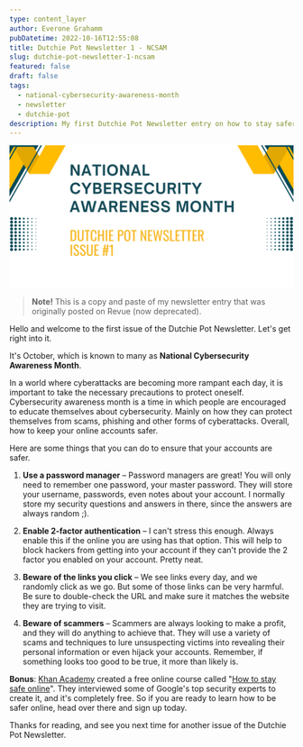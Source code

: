 ```yaml
---
type: content_layer
author: Everone Grahamm
pubDatetime: 2022-10-16T12:55:08
title: Dutchie Pot Newsletter 1 - NCSAM
slug: dutchie-pot-newsletter-1-ncsam
featured: false
draft: false
tags:
  - national-cybersecurity-awareness-month
  - newsletter
  - dutchie-pot
description: My first Dutchie Pot Newsletter entry on how to stay safer online.
---
```


![ncsam](/src/assets/images/ncsam.png)

> **Note!** This is a copy and paste of my newsletter entry that was originally posted on Revue (now deprecated).

Hello and welcome to the first issue of the Dutchie Pot Newsletter. Let's get right into it.

It's October, which is known to many as **National Cybersecurity Awareness Month**.

In a world where cyberattacks are becoming more rampant each day, it is important to take the necessary precautions to protect oneself. Cybersecurity awareness month is a time in which people are encouraged to educate themselves about cybersecurity. Mainly on how they can protect themselves from scams, phishing and other forms of cyberattacks. Overall, how to keep your online accounts safer.

Here are some things that you can do to ensure that your accounts are safer.

1. **Use a password manager** – Password managers are great! You will only need to remember one password, your master password. They will store your username, passwords, even notes about your account. I normally store my security questions and answers in there, since the answers are always random ;).

2. **Enable 2-factor authentication** – I can't stress this enough. Always enable this if the online you are using has that option. This will help to block hackers from getting into your account if they can't provide the 2 factor you enabled on your account. Pretty neat.

3. **Beware of the links you click** – We see links every day, and we randomly click as we go. But some of those links can be very harmful. Be sure to double-check the URL and make sure it matches the website they are trying to visit.

4. **Beware of scammers** – Scammers are always looking to make a profit, and they will do anything to achieve that. They will use a variety of scams and techniques to lure unsuspecting victims into revealing their personal information or even hijack your accounts. Remember, if something looks too good to be true, it more than likely is.

**Bonus**: [Khan Academy](https://www.khanacademy.org/) created a free online course called "[How to stay safe online](https://internet-safety.khanacademy.org/)". They interviewed some of Google's top security experts to create it, and it's completely free. So if you are ready to learn how to be safer online, head over there and sign up today.

Thanks for reading, and see you next time for another issue of the Dutchie Pot Newsletter.
